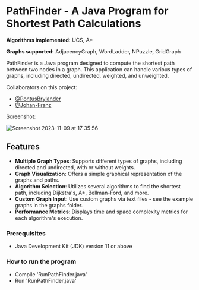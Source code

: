 # PathFinder - A Java Program for Shortest Path Calculations

**Algorithms implemented:** UCS, A*

**Graphs supported:** AdjacencyGraph, WordLadder, NPuzzle, GridGraph

PathFinder is a Java program designed to compute the shortest path between two nodes in a graph. This application can handle various types of graphs, including directed, undirected, weighted, and unweighted.

Collaborators on this project:
- [@PontusBrylander](https://github.com/PontusBrylander)
- [@Johan-Franz](https://github.com/Johan-Franz)

Screenshot:

![Screenshot 2023-11-09 at 17 35 56](https://github.com/hermanolvik/PathFinder/assets/72079200/8d3045e0-9ea0-4dc9-9b79-40ec256943b0)


## Features

- **Multiple Graph Types**: Supports different types of graphs, including directed and undirected, with or without weights.
- **Graph Visualization**: Offers a simple graphical representation of the graphs and paths.
- **Algorithm Selection**: Utilizes several algorithms to find the shortest path, including Dijkstra's, A*, Bellman-Ford, and more.
- **Custom Graph Input**: Use custom graphs via text files - see the example graphs in the graphs folder.
- **Performance Metrics**: Displays time and space complexity metrics for each algorithm's execution.

### Prerequisites

- Java Development Kit (JDK) version 11 or above

### How to run the program

- Compile 'RunPathFinder.java'
- Run 'RunPathFinder.java'
